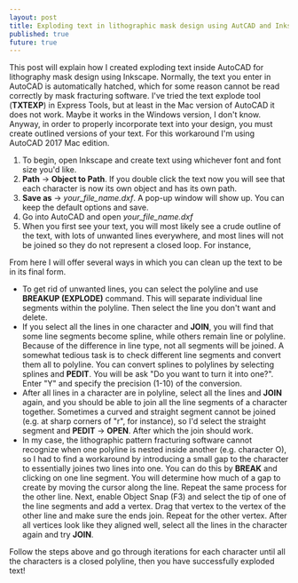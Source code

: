 ```yaml
---
layout: post
title: Exploding text in lithographic mask design using AutCAD and Inkscape
published: true
future: true
---
```



This post will explain how I created exploding text inside AutoCAD for lithography mask design using Inkscape. Normally, the text you enter in AutoCAD is automatically hatched, which for some reason cannot be read correctly by mask fracturing software. I've tried the text explode tool (**TXTEXP**) in Express Tools, but at least in the Mac version of AutoCAD it does not work. Maybe it works in the Windows version, I don't know. Anyway, in order to properly incorporate text into your design, you must create outlined versions of your text. For this workaround I'm using AutoCAD 2017 Mac edition. 

1. To begin, open Inkscape and create text using whichever font and font size you'd like. 
2. **Path** -> **Object to Path**. If you double click the text now you will see that each character is now its own object and has its own path. 
3. **Save as** -> *your_file_name.dxf*. A pop-up window will show up. You can keep the default options and save. 
4. Go into AutoCAD and open *your_file_name.dxf*
5. When you first see your text, you will most likely see a crude outline of the text, with lots of unwanted lines everywhere, and most lines will not be joined so they do not represent a closed loop. For instance, 

From here I will offer several ways in which you can clean up the text to be in its final form. 

* To get rid of unwanted lines, you can select the polyline and use **BREAKUP (EXPLODE)** command. This will separate individual line segments within the polyline. Then select the line you don't want and delete. 
* If you select all the lines in one character and **JOIN**, you will find that some line segments become spline, while others remain line or polyline. Because of the difference in line type, not all segments will be joined. A somewhat tedious task is to check different line segments and convert them all to polyline. You can convert splines to polylines by selecting splines and **PEDIT**. You will be ask "Do you want to turn it into one?". Enter "Y" and specify the precision (1-10) of the conversion. 
* After all lines in a character are in polyline, select all the lines and **JOIN** again, and you should be able to join all the line segments of a character together. Sometimes a curved and straight segment cannot be joined (e.g. at sharp corners of "r", for instance), so I'd select the straight segment and **PEDIT** -> **OPEN**. After which the join should work. 
* In my case, the lithographic pattern fracturing software cannot recognize when one polyline is nested inside another (e.g. character O), so I had to find a workaround by introducing a small gap to the character to essentially joines two lines into one. You can do this by **BREAK** and clicking on one line segment. You will determine how much of a gap to create by moving the cursor along the line. Repeat the same process for the other line. Next, enable Object Snap (F3) and select the tip of one of the line segments and add a vertex. Drag that vertex to the vertex of the other line and make sure the ends join. Repeat for the other vertex. After all vertices look like they aligned well, select all the lines in the character again and try **JOIN**. 

Follow the steps above and go through iterations for each character until all the characters is a closed polyline, then you have successfully exploded text! 




